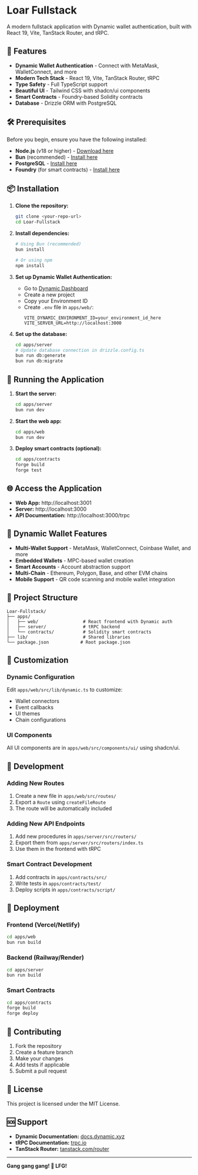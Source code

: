 # Loar Fullstack

A modern fullstack application with Dynamic wallet authentication, built with React 19, Vite, TanStack Router, and tRPC.

## 🚀 Features

- **Dynamic Wallet Authentication** - Connect with MetaMask, WalletConnect, and more
- **Modern Tech Stack** - React 19, Vite, TanStack Router, tRPC
- **Type Safety** - Full TypeScript support
- **Beautiful UI** - Tailwind CSS with shadcn/ui components
- **Smart Contracts** - Foundry-based Solidity contracts
- **Database** - Drizzle ORM with PostgreSQL

## 🛠️ Prerequisites

Before you begin, ensure you have the following installed:

- **Node.js** (v18 or higher) - [Download here](https://nodejs.org/)
- **Bun** (recommended) - [Install here](https://bun.sh/)
- **PostgreSQL** - [Install here](https://www.postgresql.org/download/)
- **Foundry** (for smart contracts) - [Install here](https://book.getfoundry.sh/getting-started/installation)

## 📦 Installation

1. **Clone the repository:**
   ```bash
   git clone <your-repo-url>
   cd Loar-Fullstack
   ```

2. **Install dependencies:**
   ```bash
   # Using Bun (recommended)
   bun install
   
   # Or using npm
   npm install
   ```

3. **Set up Dynamic Wallet Authentication:**
   - Go to [Dynamic Dashboard](https://app.dynamic.xyz/)
   - Create a new project
   - Copy your Environment ID
   - Create `.env` file in `apps/web/`:
     ```env
     VITE_DYNAMIC_ENVIRONMENT_ID=your_environment_id_here
     VITE_SERVER_URL=http://localhost:3000
     ```

4. **Set up the database:**
   ```bash
   cd apps/server
   # Update database connection in drizzle.config.ts
   bun run db:generate
   bun run db:migrate
   ```

## 🚀 Running the Application

1. **Start the server:**
   ```bash
   cd apps/server
   bun run dev
   ```

2. **Start the web app:**
   ```bash
   cd apps/web
   bun run dev
   ```

3. **Deploy smart contracts (optional):**
   ```bash
   cd apps/contracts
   forge build
   forge test
   ```

## 🌐 Access the Application

- **Web App:** http://localhost:3001
- **Server:** http://localhost:3000
- **API Documentation:** http://localhost:3000/trpc

## 🔐 Dynamic Wallet Features

- **Multi-Wallet Support** - MetaMask, WalletConnect, Coinbase Wallet, and more
- **Embedded Wallets** - MPC-based wallet creation
- **Smart Accounts** - Account abstraction support
- **Multi-Chain** - Ethereum, Polygon, Base, and other EVM chains
- **Mobile Support** - QR code scanning and mobile wallet integration

## 📁 Project Structure

```
Loar-Fullstack/
├── apps/
│   ├── web/                 # React frontend with Dynamic auth
│   ├── server/              # tRPC backend
│   └── contracts/           # Solidity smart contracts
├── lib/                     # Shared libraries
└── package.json            # Root package.json
```

## 🎨 Customization

### Dynamic Configuration
Edit `apps/web/src/lib/dynamic.ts` to customize:
- Wallet connectors
- Event callbacks
- UI themes
- Chain configurations

### UI Components
All UI components are in `apps/web/src/components/ui/` using shadcn/ui.

## 🔧 Development

### Adding New Routes
1. Create a new file in `apps/web/src/routes/`
2. Export a `Route` using `createFileRoute`
3. The route will be automatically included

### Adding New API Endpoints
1. Add new procedures in `apps/server/src/routers/`
2. Export them from `apps/server/src/routers/index.ts`
3. Use them in the frontend with tRPC

### Smart Contract Development
1. Add contracts in `apps/contracts/src/`
2. Write tests in `apps/contracts/test/`
3. Deploy scripts in `apps/contracts/script/`

## 🚀 Deployment

### Frontend (Vercel/Netlify)
```bash
cd apps/web
bun run build
```

### Backend (Railway/Render)
```bash
cd apps/server
bun run build
```

### Smart Contracts
```bash
cd apps/contracts
forge build
forge deploy
```

## 🤝 Contributing

1. Fork the repository
2. Create a feature branch
3. Make your changes
4. Add tests if applicable
5. Submit a pull request

## 📄 License

This project is licensed under the MIT License.

## 🆘 Support

- **Dynamic Documentation:** [docs.dynamic.xyz](https://docs.dynamic.xyz/)
- **tRPC Documentation:** [trpc.io](https://trpc.io/)
- **TanStack Router:** [tanstack.com/router](https://tanstack.com/router)

---

**Gang gang gang! 🚀 LFG!**
